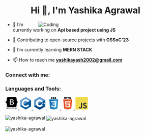 <h1 align="center">Hi 👋, I'm Yashika Agrawal</h1>
<!-- <h3 align="center">A passionate frontend developer</h3> -->
<img align="right" alt="Coding" width="400" src="https://media.tenor.com/S59bPkT0pqcAAAAC/programming.gif">

- 🔭 I’m currently working on **Api based project using JS**
- 🚀 Contributing to open-source projects with **GSSoC'23**
- 🌱 I’m currently learning **MERN STACK**

- 📫 How to reach me **yashikayash2002@gmail.com**

<h3 align="left">Connect with me:</h3>
<p align="left">
</p>

<h3 align="left">Languages and Tools:</h3>
<p align="left"> <a href="https://getbootstrap.com" target="_blank" rel="noreferrer"> <img src="https://raw.githubusercontent.com/devicons/devicon/master/icons/bootstrap/bootstrap-plain-wordmark.svg" alt="bootstrap" width="40" height="40"/> </a> <a href="https://www.cprogramming.com/" target="_blank" rel="noreferrer"> <img src="https://raw.githubusercontent.com/devicons/devicon/master/icons/c/c-original.svg" alt="c" width="40" height="40"/> </a> <a href="https://www.w3schools.com/cpp/" target="_blank" rel="noreferrer"> <img src="https://raw.githubusercontent.com/devicons/devicon/master/icons/cplusplus/cplusplus-original.svg" alt="cplusplus" width="40" height="40"/> </a> <a href="https://www.w3schools.com/css/" target="_blank" rel="noreferrer"> <img src="https://raw.githubusercontent.com/devicons/devicon/master/icons/css3/css3-original-wordmark.svg" alt="css3" width="40" height="40"/> </a> <a href="https://www.w3.org/html/" target="_blank" rel="noreferrer"> <img src="https://raw.githubusercontent.com/devicons/devicon/master/icons/html5/html5-original-wordmark.svg" alt="html5" width="40" height="40"/> </a> <a href="https://developer.mozilla.org/en-US/docs/Web/JavaScript" target="_blank" rel="noreferrer"> <img src="https://raw.githubusercontent.com/devicons/devicon/master/icons/javascript/javascript-original.svg" alt="javascript" width="40" height="40"/> </a> </p>

<p><img align="left" src="https://github-readme-stats.vercel.app/api/top-langs?username=yashika-agrawal&show_icons=true&locale=en&layout=compact" alt="yashika-agrawal" /></p>

<p>&nbsp;<img align="center" src="https://github-readme-stats.vercel.app/api?username=yashika-agrawal&show_icons=true&locale=en" alt="yashika-agrawal" /></p>

<p><img align="center" src="https://github-readme-streak-stats.herokuapp.com/?user=yashika-agrawal&" alt="yashika-agrawal" /></p>
